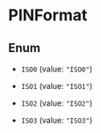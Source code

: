 

# PINFormat

## Enum


* `ISO0` (value: `"ISO0"`)

* `ISO1` (value: `"ISO1"`)

* `ISO2` (value: `"ISO2"`)

* `ISO3` (value: `"ISO3"`)



